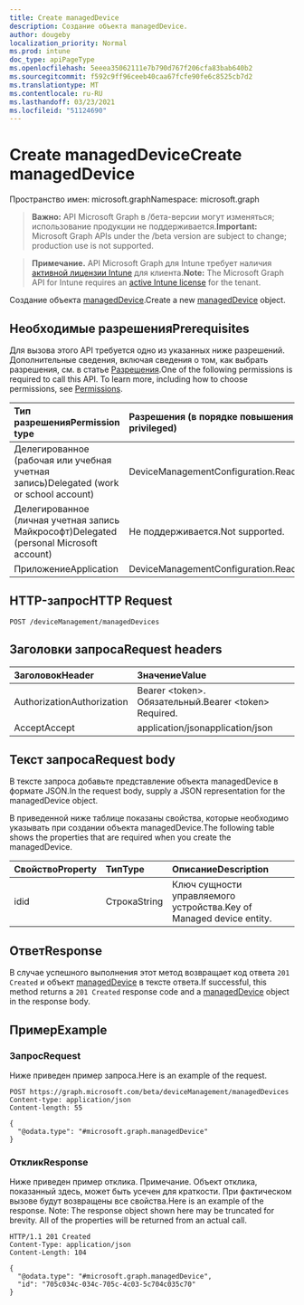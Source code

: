 ```yaml
---
title: Create managedDevice
description: Создание объекта managedDevice.
author: dougeby
localization_priority: Normal
ms.prod: intune
doc_type: apiPageType
ms.openlocfilehash: 5eeea35062111e7b790d767f206cfa83bab640b2
ms.sourcegitcommit: f592c9ff96ceeb40caa67fcfe90fe6c8525cb7d2
ms.translationtype: MT
ms.contentlocale: ru-RU
ms.lasthandoff: 03/23/2021
ms.locfileid: "51124690"
---
```

# <a name="create-manageddevice"></a><span data-ttu-id="0b0c5-103">Create managedDevice</span><span class="sxs-lookup"><span data-stu-id="0b0c5-103">Create managedDevice</span></span>

<span data-ttu-id="0b0c5-104">Пространство имен: microsoft.graph</span><span class="sxs-lookup"><span data-stu-id="0b0c5-104">Namespace: microsoft.graph</span></span>

> <span data-ttu-id="0b0c5-105">**Важно:** API Microsoft Graph в /бета-версии могут изменяться; использование продукции не поддерживается.</span><span class="sxs-lookup"><span data-stu-id="0b0c5-105">**Important:** Microsoft Graph APIs under the /beta version are subject to change; production use is not supported.</span></span>

> <span data-ttu-id="0b0c5-106">**Примечание.** API Microsoft Graph для Intune требует наличия [активной лицензии Intune](https://go.microsoft.com/fwlink/?linkid=839381) для клиента.</span><span class="sxs-lookup"><span data-stu-id="0b0c5-106">**Note:** The Microsoft Graph API for Intune requires an [active Intune license](https://go.microsoft.com/fwlink/?linkid=839381) for the tenant.</span></span>

<span data-ttu-id="0b0c5-107">Создание объекта [managedDevice](../resources/intune-shared-manageddevice.md).</span><span class="sxs-lookup"><span data-stu-id="0b0c5-107">Create a new [managedDevice](../resources/intune-shared-manageddevice.md) object.</span></span>

## <a name="prerequisites"></a><span data-ttu-id="0b0c5-108">Необходимые разрешения</span><span class="sxs-lookup"><span data-stu-id="0b0c5-108">Prerequisites</span></span>
<span data-ttu-id="0b0c5-p101">Для вызова этого API требуется одно из указанных ниже разрешений. Дополнительные сведения, включая сведения о том, как выбрать разрешения, см. в статье [Разрешения](/graph/permissions-reference).</span><span class="sxs-lookup"><span data-stu-id="0b0c5-p101">One of the following permissions is required to call this API. To learn more, including how to choose permissions, see [Permissions](/graph/permissions-reference).</span></span>

|<span data-ttu-id="0b0c5-111">Тип разрешения</span><span class="sxs-lookup"><span data-stu-id="0b0c5-111">Permission type</span></span>|<span data-ttu-id="0b0c5-112">Разрешения (в порядке повышения привилегий)</span><span class="sxs-lookup"><span data-stu-id="0b0c5-112">Permissions (from least to most privileged)</span></span>|
|:---|:---|
|<span data-ttu-id="0b0c5-113">Делегированное (рабочая или учебная учетная запись)</span><span class="sxs-lookup"><span data-stu-id="0b0c5-113">Delegated (work or school account)</span></span>|<span data-ttu-id="0b0c5-114">DeviceManagementConfiguration.ReadWrite.All</span><span class="sxs-lookup"><span data-stu-id="0b0c5-114">DeviceManagementConfiguration.ReadWrite.All</span></span>|
|<span data-ttu-id="0b0c5-115">Делегированное (личная учетная запись Майкрософт)</span><span class="sxs-lookup"><span data-stu-id="0b0c5-115">Delegated (personal Microsoft account)</span></span>|<span data-ttu-id="0b0c5-116">Не поддерживается.</span><span class="sxs-lookup"><span data-stu-id="0b0c5-116">Not supported.</span></span>|
|<span data-ttu-id="0b0c5-117">Приложение</span><span class="sxs-lookup"><span data-stu-id="0b0c5-117">Application</span></span>|<span data-ttu-id="0b0c5-118">DeviceManagementConfiguration.ReadWrite.All</span><span class="sxs-lookup"><span data-stu-id="0b0c5-118">DeviceManagementConfiguration.ReadWrite.All</span></span>|

## <a name="http-request"></a><span data-ttu-id="0b0c5-119">HTTP-запрос</span><span class="sxs-lookup"><span data-stu-id="0b0c5-119">HTTP Request</span></span>
<!-- {
  "blockType": "ignored"
}
-->
``` http
POST /deviceManagement/managedDevices
```

## <a name="request-headers"></a><span data-ttu-id="0b0c5-120">Заголовки запроса</span><span class="sxs-lookup"><span data-stu-id="0b0c5-120">Request headers</span></span>
|<span data-ttu-id="0b0c5-121">Заголовок</span><span class="sxs-lookup"><span data-stu-id="0b0c5-121">Header</span></span>|<span data-ttu-id="0b0c5-122">Значение</span><span class="sxs-lookup"><span data-stu-id="0b0c5-122">Value</span></span>|
|:---|:---|
|<span data-ttu-id="0b0c5-123">Authorization</span><span class="sxs-lookup"><span data-stu-id="0b0c5-123">Authorization</span></span>|<span data-ttu-id="0b0c5-124">Bearer &lt;token&gt;. Обязательный.</span><span class="sxs-lookup"><span data-stu-id="0b0c5-124">Bearer &lt;token&gt; Required.</span></span>|
|<span data-ttu-id="0b0c5-125">Accept</span><span class="sxs-lookup"><span data-stu-id="0b0c5-125">Accept</span></span>|<span data-ttu-id="0b0c5-126">application/json</span><span class="sxs-lookup"><span data-stu-id="0b0c5-126">application/json</span></span>|

## <a name="request-body"></a><span data-ttu-id="0b0c5-127">Текст запроса</span><span class="sxs-lookup"><span data-stu-id="0b0c5-127">Request body</span></span>
<span data-ttu-id="0b0c5-128">В тексте запроса добавьте представление объекта managedDevice в формате JSON.</span><span class="sxs-lookup"><span data-stu-id="0b0c5-128">In the request body, supply a JSON representation for the managedDevice object.</span></span>

<span data-ttu-id="0b0c5-129">В приведенной ниже таблице показаны свойства, которые необходимо указывать при создании объекта managedDevice.</span><span class="sxs-lookup"><span data-stu-id="0b0c5-129">The following table shows the properties that are required when you create the managedDevice.</span></span>

|<span data-ttu-id="0b0c5-130">Свойство</span><span class="sxs-lookup"><span data-stu-id="0b0c5-130">Property</span></span>|<span data-ttu-id="0b0c5-131">Тип</span><span class="sxs-lookup"><span data-stu-id="0b0c5-131">Type</span></span>|<span data-ttu-id="0b0c5-132">Описание</span><span class="sxs-lookup"><span data-stu-id="0b0c5-132">Description</span></span>|
|:---|:---|:---|
|<span data-ttu-id="0b0c5-133">id</span><span class="sxs-lookup"><span data-stu-id="0b0c5-133">id</span></span>|<span data-ttu-id="0b0c5-134">Строка</span><span class="sxs-lookup"><span data-stu-id="0b0c5-134">String</span></span>|<span data-ttu-id="0b0c5-135">Ключ сущности управляемого устройства.</span><span class="sxs-lookup"><span data-stu-id="0b0c5-135">Key of Managed device entity.</span></span>|



## <a name="response"></a><span data-ttu-id="0b0c5-136">Ответ</span><span class="sxs-lookup"><span data-stu-id="0b0c5-136">Response</span></span>
<span data-ttu-id="0b0c5-137">В случае успешного выполнения этот метод возвращает код ответа `201 Created` и объект [managedDevice](../resources/intune-shared-manageddevice.md) в тексте ответа.</span><span class="sxs-lookup"><span data-stu-id="0b0c5-137">If successful, this method returns a `201 Created` response code and a [managedDevice](../resources/intune-shared-manageddevice.md) object in the response body.</span></span>

## <a name="example"></a><span data-ttu-id="0b0c5-138">Пример</span><span class="sxs-lookup"><span data-stu-id="0b0c5-138">Example</span></span>

### <a name="request"></a><span data-ttu-id="0b0c5-139">Запрос</span><span class="sxs-lookup"><span data-stu-id="0b0c5-139">Request</span></span>
<span data-ttu-id="0b0c5-140">Ниже приведен пример запроса.</span><span class="sxs-lookup"><span data-stu-id="0b0c5-140">Here is an example of the request.</span></span>
``` http
POST https://graph.microsoft.com/beta/deviceManagement/managedDevices
Content-type: application/json
Content-length: 55

{
  "@odata.type": "#microsoft.graph.managedDevice"
}
```

### <a name="response"></a><span data-ttu-id="0b0c5-141">Отклик</span><span class="sxs-lookup"><span data-stu-id="0b0c5-141">Response</span></span>
<span data-ttu-id="0b0c5-p102">Ниже приведен пример отклика. Примечание. Объект отклика, показанный здесь, может быть усечен для краткости. При фактическом вызове будут возвращены все свойства.</span><span class="sxs-lookup"><span data-stu-id="0b0c5-p102">Here is an example of the response. Note: The response object shown here may be truncated for brevity. All of the properties will be returned from an actual call.</span></span>
``` http
HTTP/1.1 201 Created
Content-Type: application/json
Content-Length: 104

{
  "@odata.type": "#microsoft.graph.managedDevice",
  "id": "705c034c-034c-705c-4c03-5c704c035c70"
}
```




